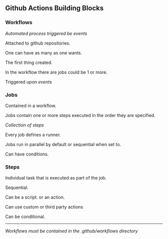 ## Github Actions Building Blocks

### Workflows

_Automated process triggered be events_

Attached to github repositories.

One can have as many as one wants.

The first thing created.

In the workflow there are jobs could be 1 or more.

Triggered upon *events* 

### Jobs

Contained in a workflow.

Jobs contain one or more steps executed in the order they are specified.

_Collection of steps_

Every job defines a runner.

Jobs run in parallel by default or sequential when set to.

Can have conditions.


### Steps

Individual task that is executed as part of the job. 

Sequential.

Can be a script. or an action. 

Can use custom or third party actions

Can be conditional. 


---

_Workflows must be contained in the .github/workflows directory_